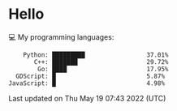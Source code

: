 # Hello

💻 My programming languages:

```
    Python: █████████                 37.01%
       C++: ███████                   29.72%
        Go: ████                      17.95%
  GDScript: █                         5.87%
JavaScript: █                         4.98%
```

Last updated on Thu May 19 07:43 2022 (UTC)
